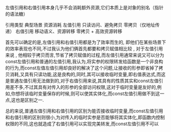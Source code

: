左值引用和右值引用本身几乎不会消耗额外资源,它们本质上是对象的别名（指针的语法糖）

引用类型	典型场景	         资源消耗
左值引用	只读访问、避免拷贝	 零拷贝（仅地址传递）
右值引用	移动语义、资源转移	 零拷贝 + 高效资源转移

首先可以确定的是,左值引用和右值引用都是为了效率而生的,
即他们在某些场景下的效率表现也不同,不过我认为他们俩首先都要和拷贝赋值相比较 , 对于左值引用来说 , 他相较于拷贝而言,节省了拷贝赋值的过程,而左值引用通常来说又可以分为const左值引用和普通的左值引用,我认为,将实参的权限转发给函数是一个非良构的行为,而const左值左值引用却良好的解决了这个问题,让接收的形参即省掉了拷贝消耗,又具有只读功能,这是良构的,同时,其可以接收临时变量,即右值表达式,而这是普通左值引用无法做到的,对于右值引用来说,其具有的性质其实和const左值引用差不多,不过其具有对传入的形参的全部访问权限,这对于临时变量是友好的,例如,你想将该临时变量保存的时候,则可以使其实体化,而const左值引用做不到这一点,这也是区别之一.

总的来说,普通左值引用和右值引用的区别为能否接收临时变量,而const左值引用和右值引用的区别则很小,为对传入的临时实参是否能够将其实体化,即函数内控制权限的不同,这也就造成了右值引用可以实现完美转发,而const左值引用不可以

